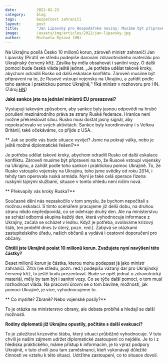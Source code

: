 ```yaml
---
date:         2022-02-23
category:     blog
tags:         bezpečnost zahraničí
layout:       post
title:        "Jan Lipavský pro Hospodářské noviny: Musíme být připraveni na to, že Rusové vojensky vstoupí na Ukrajinu,"
image:        /assets/img/articles/2022/jan-lipavsky.jpg
author:       Michaela Ryšavá (HN)
---
```



Na Ukrajinu posílá Česko 10 milionů korun, zároveň ministr zahraničí Jan Lipavský (Piráti) ve středu podepíše darování zdravotnického materiálu pro Ukrajinský červený kříž. Zásilka by měla obsahovat i sanitní vozy. O další pomoci bude česká vláda ještě jednat. „Je potřeba udělat takové kroky, abychom odradili Rusko od další eskalace konfliktu. Zároveň musíme být připraveni na to, že Rusové vstoupí vojensky na Ukrajinu, a zařídit podle toho sankce i praktickou pomoc Ukrajině,“ říká ministr v rozhovoru pro HN. (Zdroj [HN](https://archiv.hn.cz/c1-67036750-musime-byt-pripraveni-na-to-ze-rusove-vojensky-vstoupi-na-ukrajinu-rika-lipavsky))



**Jaké sankce jste na jednání ministrů EU prosazoval?**

Vystupuji takovým způsobem, aby sankce byly jasnou odpovědí na hrubé porušení mezinárodního práva ze strany Ruské federace. Hranice není možné překreslovat silou. Rusko musí dostat jasný signál, aby nepokračovalo ve svých aktivitách. Sankce byly koordinovány i s Velkou Británií, také očekáváme, co přijde z USA.

** Jak se podle vás bude situace vyvíjet? Jsme na pokraji války, nebo je ještě možné diplomatické řešení?**

Je potřeba udělat takové kroky, abychom odradili Rusko od další eskalace konfliktu. Zároveň musíme být připraveni na to, že Rusové vstoupí vojensky na Ukrajinu, a zařídit podle toho sankce i praktickou pomoc Ukrajině. To, že Rusko vstoupilo vojensky na Ukrajinu, toho jsme svědky od roku 2014, i tehdy tam operovala ruská armáda. Nyní je také celá operace řízena ruskými tajnými službami, situace v tomto ohledu není ničím nová.

** Překvapily vás kroky Ruska?**

Současné dění nás nezaskočilo v tom smyslu, že bychom nepočítali s možnou eskalací. S tímto scénářem pracujeme již delší dobu, na druhou stranu nikdo nepředpovídá, co se odehraje druhý den. Ale na ministerstvu se schází odborná skupina každý den, která vyhodnocuje informace z Ukrajiny, začala se scházet v lednu. Když je potřeba, svoláváme krizový štáb, ten proběhl dnes (v úterý, pozn. red.). Zabývá se otázkami zastupitelského úřadu, našich občanů a vydává i cestovní doporučení pro občany.

**Chtěli jste Ukrajině poslat 10 milionů korun. Zvažujete nyní navýšení této částky?**

Deset milionů korun je částka, kterou mohu podepsat já jako ministr zahraničí. Zítra (ve středu, pozn. red.) podepíšu vázaný dar pro Ukrajinský červený kříž, to ještě budu prezentovat. Bude se opět jednat o zdravotnický materiál, měly by tam být i sanitní vozy. Co se týče další pomoci, o tom musí rozhodnout vláda. Na pracovní úrovni se o tom bavíme, možností, jak pomoci Ukrajině, je více, vyhodnocujeme to.

** Co myslíte? Zbraně? Nebo vojenské posily?**

To je otázka na ministerstvo obrany, ale debata probíhá a hledají se další možnosti.

**Rodiny diplomatů již Ukrajinu opustily, počítáte s další evakuací?**

To je záležitost krizového štábu, který situaci průběžně vyhodnocuje. V tuto chvíli je naším zájmem udržet diplomatické zastoupení co nejdéle. Je to i z hlediska praktického, máme přístup k informacím, je to výraz podpory Ukrajině, v tuto chvíli jsou tam zaměstnanci, kteří vykonávají důležité činnosti ve vztahu k této situaci. Udržíme zastoupení, co to situace dovolí.

